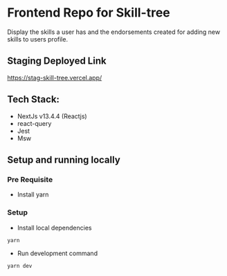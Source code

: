 # Frontend Repo for Skill-tree 

Display the skills a user has and the endorsements created for adding new skills to users profile.

## Staging Deployed Link 
https://stag-skill-tree.vercel.app/

## Tech Stack:

- NextJs v13.4.4 (Reactjs)
- react-query
- Jest
- Msw

## Setup and running locally

### Pre Requisite
- Install yarn 

### Setup
- Install local dependencies
```
yarn
```
- Run development command
```
yarn dev
```

